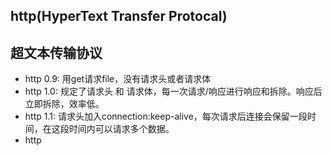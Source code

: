 ## http(HyperText Transfer Protocal)

## 超文本传输协议

- http 0.9: 用get请求file，没有请求头或者请求体
- http 1.0: 规定了请求头 和 请求体，每一次请求/响应进行响应和拆除。响应后立即拆除，效率低。
- http 1.1: 请求头加入connection:keep-alive，每次请求后连接会保留一段时间，在这段时间内可以请求多个数据。
- http 
